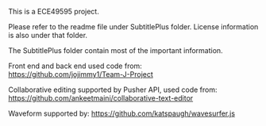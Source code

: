 This is a ECE49595 project.

Please refer to the readme file under SubtitlePlus folder. License information is also under that folder.

The SubtitlePlus folder contain most of the important information.

Front end and back end used code from: https://github.com/jojimmy1/Team-J-Project

Collaborative editing supported by Pusher API, used code from: https://github.com/ankeetmaini/collaborative-text-editor

Waveform supported by: https://github.com/katspaugh/wavesurfer.js


